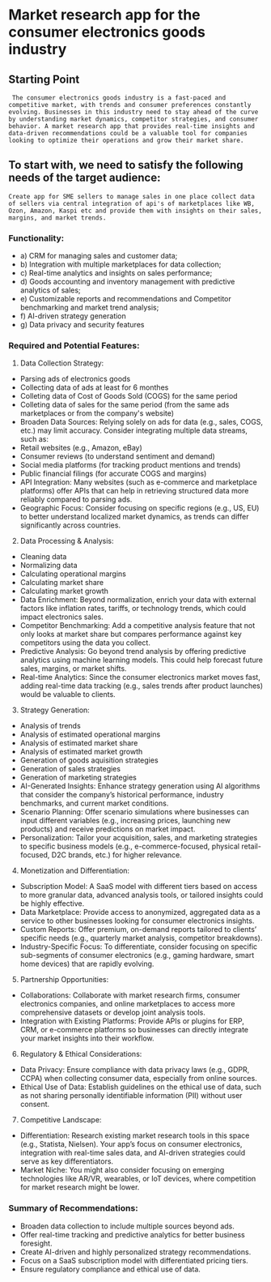 # Market research app for the consumer electronics goods industry
## Starting Point
``` The consumer electronics goods industry is a fast-paced and competitive market, with trends and consumer preferences constantly evolving. Businesses in this industry need to stay ahead of the curve by understanding market dynamics, competitor strategies, and consumer behavior. A market research app that provides real-time insights and data-driven recommendations could be a valuable tool for companies looking to optimize their operations and grow their market share.```
## To start with, we need to satisfy the following needs of the target audience:
``` Create app for SME sellers to manage sales in one place collect data of sellers via central integration of api's of marketplaces like WB, Ozon, Amazon, Kaspi etc and provide them with insights on their sales, margins, and market trends. ```
### Functionality:
* a) CRM for managing sales and customer data;
* b) Integration with multiple marketplaces for data collection;
* c) Real-time analytics and insights on sales performance;
* d) Goods accounting and inventory management with predictive analytics of sales;
* e) Customizable reports and recommendations and Competitor benchmarking and market trend analysis;
* f) AI-driven strategy generation
* g) Data privacy and security features


### Required and Potential Features:
1. Data Collection Strategy:
  * Parsing ads of electronics goods
  * Collecting data of ads at least for 6 monthes
  * Colleting data of Cost of Goods Sold (COGS) for the same period
  * Colleting data of sales for the same period (from the same ads marketplaces or from the company's website)
  * Broaden Data Sources: Relying solely on ads for data (e.g., sales, COGS, etc.) may limit accuracy. Consider integrating multiple data streams, such as:
  * Retail websites (e.g., Amazon, eBay)
  * Consumer reviews (to understand sentiment and demand)
  * Social media platforms (for tracking product mentions and trends)
  * Public financial filings (for accurate COGS and margins)
  * API Integration: Many websites (such as e-commerce and marketplace platforms) offer APIs that can help in retrieving structured data more reliably compared to parsing ads.
  * Geographic Focus: Consider focusing on specific regions (e.g., US, EU) to better understand localized market dynamics, as trends can differ significantly across countries.

2. Data Processing & Analysis:
  * Cleaning data
  * Normalizing data
  * Calculating operational margins
  * Calculating market share
  * Calculating market growth
  * Data Enrichment: Beyond normalization, enrich your data with external factors like inflation rates, tariffs, or technology trends, which could impact electronics sales.
  * Competitor Benchmarking: Add a competitive analysis feature that not only looks at market share but compares performance against key competitors using the data you collect.
  * Predictive Analysis: Go beyond trend analysis by offering predictive analytics using machine learning models. This could help forecast future sales, margins, or market shifts.
  * Real-time Analytics: Since the consumer electronics market moves fast, adding real-time data tracking (e.g., sales trends after product launches) would be valuable to clients.

3. Strategy Generation:
  * Analysis of trends
  * Analysis of estimated operational margins
  * Analysis of estimated market share
  * Analysis of estimated market growth
  * Generation of goods aquisition strategies
  * Generation of sales strategies
  * Generation of marketing strategies
  * AI-Generated Insights: Enhance strategy generation using AI algorithms that consider the company’s historical performance, industry benchmarks, and current market conditions.
  * Scenario Planning: Offer scenario simulations where businesses can input different variables (e.g., increasing prices, launching new products) and receive predictions on market impact.
  * Personalization: Tailor your acquisition, sales, and marketing strategies to specific business models (e.g., e-commerce-focused, physical retail-focused, D2C brands, etc.) for higher relevance.

4. Monetization and Differentiation:

  * Subscription Model: A SaaS model with different tiers based on access to more granular data, advanced analysis tools, or tailored insights could be highly effective.
  * Data Marketplace: Provide access to anonymized, aggregated data as a service to other businesses looking for consumer electronics insights.
  * Custom Reports: Offer premium, on-demand reports tailored to clients’ specific needs (e.g., quarterly market analysis, competitor breakdowns).
  * Industry-Specific Focus: To differentiate, consider focusing on specific sub-segments of consumer electronics (e.g., gaming hardware, smart home devices) that are rapidly evolving.

5. Partnership Opportunities:

  * Collaborations: Collaborate with market research firms, consumer electronics companies, and online marketplaces to access more comprehensive datasets or develop joint analysis tools.
  * Integration with Existing Platforms: Provide APIs or plugins for ERP, CRM, or e-commerce platforms so businesses can directly integrate your market insights into their workflow.

6. Regulatory & Ethical Considerations:

  * Data Privacy: Ensure compliance with data privacy laws (e.g., GDPR, CCPA) when collecting consumer data, especially from online sources.
  * Ethical Use of Data: Establish guidelines on the ethical use of data, such as not sharing personally identifiable information (PII) without user consent.

7. Competitive Landscape:

  * Differentiation: Research existing market research tools in this space (e.g., Statista, Nielsen). Your app’s focus on consumer electronics, integration with real-time sales data, and AI-driven strategies could serve as key differentiators.
  * Market Niche: You might also consider focusing on emerging technologies like AR/VR, wearables, or IoT devices, where competition for market research might be lower.

### Summary of Recommendations:

* Broaden data collection to include multiple sources beyond ads.
* Offer real-time tracking and predictive analytics for better business foresight.
* Create AI-driven and highly personalized strategy recommendations.
* Focus on a SaaS subscription model with differentiated pricing tiers.
* Ensure regulatory compliance and ethical use of data.
